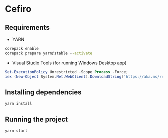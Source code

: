 # Cefiro

## Requirements
- YARN
```cmd
corepack enable
corepack prepare yarn@stable --activate
```

- Visual Studio Tools (for running Windows Desktop app)
```ps1
Set-ExecutionPolicy Unrestricted -Scope Process -Force;
iex (New-Object System.Net.WebClient).DownloadString('https://aka.ms/rnw-vs2022-deps.ps1');
```


## Installing dependencies
```cmd
yarn install
```

## Running the project
```cmd
yarn start
```